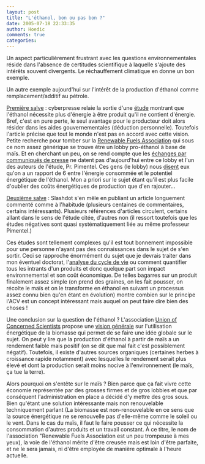 ```yaml
---
layout: post
title: "L'éthanol, bon ou pas bon ?"
date: 2005-07-18 22:33:35
author: Hoedic
comments: true
categories: 
---
```



Un aspect particulièrement frustrant avec les questions environnementales réside dans l'absence de certitudes scientifique à laquelle s'ajoute des intérêts souvent divergents. Le réchauffement climatique en donne un bon exemple.

Un autre exemple aujourd'hui sur l'intérêt de la production d'éthanol comme remplacement/additif au pétrole.

[Première salve](http://www.cyberpresse.ca/technosciences/article/article_complet.php?path=/technosciences/article/17/1,5296,0,072005,1104374.php) : cyberpresse relaie la sortie d'une [étude](http://www.news.cornell.edu/stories/July05/ethanol.toocostly.ssl.html) montrant que l'éthanol nécessite plus d'énergie à être produit qu'il ne contient d'énergie. Bref, c'est en pure perte, le seul avantage pour le producteur doit alors résider dans les aides gouvernementales (déduction personnelle). Toutefois l'article précise que tout le monde n'est pas en accord avec cette vision. Petite recherche pour tomber sur la [Renewable Fuels Association](http://www.ethanolrfa.org/) qui sous ce nom assez générique se trouve être un lobby pro-éthanol à base de maïs. Et en cherchant un peu, on se rend compte que les [échanges par communiqués de presse](http://www.ethanolrfa.org/ereports/er062104.html) ne datent pas d'aujourd'hui entre ce lobby et l'un des auteurs de l'étude, Pr. Pimentel. Ces gens (le lobby) nous [disent](http://www.ethanolrfa.org/pr020801b.html) eux qu'on a un rapport de 6 entre l'énergie consommée et le potentiel énergétique de l'éthanol. Mon a priori sur le sujet étant qu'il est plus facile d'oublier des coûts énergétiques de production que d'en rajouter...

[Deuxième salve](http://science.slashdot.org/article.pl?sid=05/07/18/1154209) : Slashdot s'en mêle en publiant un article longuement commenté comme à l'habitude (plusieurs centaines de commentaires, certains intéressants). Plusieurs références d'articles circulent, certains allant dans le sens de l'étude citée, d'autres non (il ressort toutefois que les études négatives sont quasi systématiquement liée au même professeur Pimentel.)

Ces études sont tellement complexes qu'il est tout bonnement impossible pour une personne n'ayant pas des connaissances dans le sujet de s'en sortir. Ceci se rapproche énormément du sujet que je devrais traiter dans mon éventuel doctorat, l'[analyse du cycle de vie](http://fr.wikipedia.org/wiki/Analyse_du_cycle_de_vie) ou comment quantifier tous les intrants d'un produits et donc quelque part son impact environnemental et son coût économique. De telles bagarres sur un produit finalement assez simple (on prend des graines, on les fait pousser, on récolte le maïs et on le transforme en éthanol en suivant un processus assez connu bien qu'en étant en évolution) montre combien sur le principe l'ACV est un concept intéressant mais auquel on peut faire dire bien des choses !

Une conclusion sur la question de l'éthanol ? L'association [Union of Concerned Scientists](http://www.ucsusa.org/) propose une [vision générale](http://www.ucsusa.org/clean_energy/renewable_energy/page.cfm?pageID=78) sur l'utilisation énergétique de la biomasse qui permet de se faire une idée globale sur le sujet. On peut y lire que la production d'éthanol à partir de maïs a un rendement faible mais positif (on se dit que mal fait c'est possiblement négatif). Toutefois, il existe d'autres sources organiques (certaines herbes à croissance rapide notamment) avec lesquelles le rendement serait plus élevé et dont la production serait moins nocive à l'environnement (le maïs, ça tue la terre).

Alors pourquoi on s'entête sur le maïs ? Bien parce que ça fait vivre cette économie représentée par des grosses firmes et de gros lobbies et que par conséquent l'administration en place a décidé d'y mettre des gros sous. Bien qu'étant une solution intéressante mais non renouvelable techniquement parlant (La biomasse est non-renouvelable en ce sens que la source énergétique ne se renouvelle pas d'elle-même comme le soleil ou le vent. Dans le cas du maïs, il faut le faire pousser ce qui nécessite la consommation d'autres produits et un travail constant. À ce titre, le nom de l'association "Renewable Fuels Association est un peu trompeuse à mes yeux), la voie de l'éthanol mérite d'être creusée mais est loin d'être parfaite, et ne le sera jamais, ni d'être employée de manière optimale à l'heure actuelle.